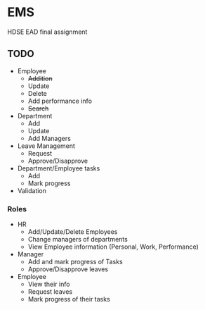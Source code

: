 # EMS
HDSE EAD final assignment

## TODO
* Employee
    * ~~Addition~~
    * Update
    * Delete
    * Add performance info
    * ~~Search~~
* Department
    * Add
    * Update
    * Add Managers
* Leave Management
    * Request
    * Approve/Disapprove
* Department/Employee tasks
    * Add
    * Mark progress
* Validation
    
### Roles
* HR
    * Add/Update/Delete Employees
    * Change managers of departments
    * View Employee information (Personal, Work, Performance)
* Manager
    * Add and mark progress of Tasks
    * Approve/Disapprove leaves
* Employee
    * View their info
    * Request leaves
    * Mark progress of their tasks

